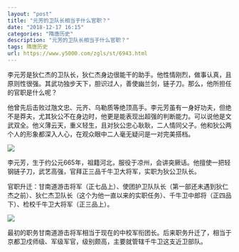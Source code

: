 ```yaml
---
layout: "post"
title: "元芳的卫队长相当于什么官职？"
date: "2018-12-17 16:15"
categories: "隋唐历史"
description: "元芳的卫队长相当于什么官职？"
tags: 隋唐历史
url: https://www.y5000.com/zgls/st/6943.html
---
```






李元芳是狄仁杰的卫队长，狄仁杰身边很能干的助手。他性情刚烈，做事认真，且原则性很强。其武功独步天下，胆识过人，善使幽兰剑，链子刀。那么，他所担任的官职是什么呢？

他曾先后击败过虺文忠、元齐、乌勒质等绝顶高手。李元芳虽有一身好功夫，但绝不是莽夫，尤其狄公不在身边时，他更是能表现出超强的判断能力。可以说他是文武双全。他义薄云天，重义轻生，且对狄公忠心耿耿，二人情同父子。他和狄公两个人的形象都深入人心，在观众眼中二人毫无疑问是一对完美搭档。

![](https://img.y5000.com/uploads/allimg/161209/150QaO4-0.jpg)

李元芳，生于约公元665年，祖籍河北，服役于凉州，会讲突厥话。他擅使一把轻钢链子刀，武艺高强，官拜正三品千牛卫大将军，实职为狄公卫队长。

官职升迁：甘南道游击将军（正七品上）、使团护卫队队长（第一部还未遇到狄仁杰之前）、狄仁杰卫队长（这个为他一直以来的实职任务）、千牛卫中郎将（正四品下）、检校千牛卫大将军（正三品上）。

![](https://img.y5000.com/uploads/allimg/161209/150Q92516-1.jpg)

最初的职务甘南道游击将军相当于现在的中校军衔团长。后来职务升迁了，相当于京都卫戍师级、军级军官，级别颇高，主要就管辖千牛卫这支近卫部队。
